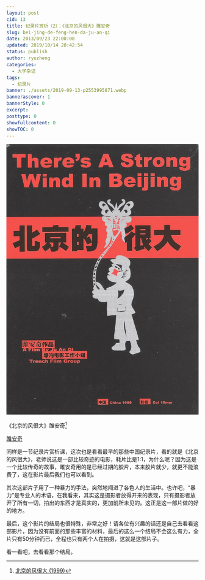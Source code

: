 ```yaml
---
layout: post
cid: 13
title: 纪录片赏析（2）：《北京的风很大》雎安奇
slug: bei-jing-de-feng-hen-da-ju-an-qi
date: 2013/09/23 22:00:00
updated: 2019/10/14 20:42:54
status: publish
author: ryuzheng
categories: 
  - 大学杂记
tags: 
  - 纪录片
banner: ./assets/2019-09-13-p2553995871.webp
bannerascover: 1
bannerStyle: 0
excerpt: 
posttype: 0
showfullcontent: 0
showTOC: 0
---
```



![北京的风很大](./assets/2019-09-13-p2553995871.webp)

《北京的风很大》雎安奇[^1]

[雎安奇](http://movie.douban.com/celebrity/1327874/)

同样是一节纪录片赏析课，这次也是看看最早的那些中国纪录片，看的就是《北京的风很大》，老师说这是一部比较奇迹的电影，耗片比是1:1，为什么呢？因为这是一个比较传奇的故事，雎安奇用的是已经过期的胶片，本来胶片就少，就更不能浪费了，这在影片最后我们也可以看到。

其次这部片子用了一种暴力的手法，突然地闯进了各色人的生活中。也许吧，“暴力”是专业人的术语，在我看来，其实这是摄影者放得开来的表现，只有摄影者放开了所有一切，拍出的东西才是真实的，更加前所未见的。这正是这一部片做的好的地方。

最后，这个影片的结局也很特殊，非常之好！请各位有兴趣的话还是自己去看看这部影片，因为没有前面的那些丰富的材料，最后的这么一个结局不会这么有力，全片只有50分钟而已，全程也只有两个人在拍摄，这就是这部片子。

看一看吧，去看看那个结局。

[^1]: [北京的风很大 (1999)](http://movie.douban.com/subject/1421366/)